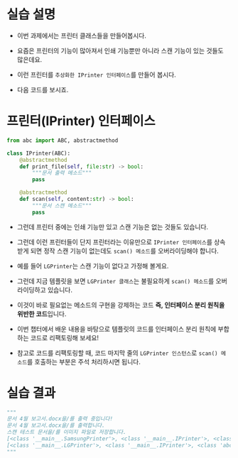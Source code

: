 # 실습 설명

+ 이번 과제에서는 프린터 클래스들을 만들어봅시다. 

+ 요즘은 프린터의 기능이 많아져서 인쇄 기능뿐만 아니라 스캔 기능이 있는 것들도 많은데요. 

+ 이런 프린터를 `추상화한 IPrinter 인터페이스`를 만들어 봅시다. 

+ 다음 코드를 보시죠.

# 프린터(IPrinter) 인터페이스

```python
from abc import ABC, abstractmethod

class IPrinter(ABC):
    @abstractmethod
    def print_file(self, file:str) -> bool:
        """문서 출력 메소드"""
        pass

    @abstractmethod
    def scan(self, content:str) -> bool:
        """문서 스캔 메소드"""
        pass
```

+ 그런데 프린터 중에는 인쇄 기능만 있고 스캔 기능은 없는 것들도 있습니다. 

+ 그런데 이런 프린터들이 단지 프린터라는 이유만으로 `IPrinter 인터페이스`를 상속받게 되면 정작 스캔 기능이 없는데도 `scan() 메소드`를 오버라이딩해야 합니다. 

+ 예를 들어 `LGPrinter`는 스캔 기능이 없다고 가정해 볼게요. 

+ 그런데 지금 템플릿을 보면 `LGPrinter 클래스`는 불필요하게 `scan() 메소드`를 오버라이딩하고 있습니다. 

+ 이것이 바로 필요없는 메소드의 구현을 강제하는 코드 **즉, 인터페이스 분리 원칙을 위반한 코드**입니다.

+ 이번 챕터에서 배운 내용을 바탕으로 템플릿의 코드를 인터페이스 분리 원칙에 부합하는 코드로 리팩토링해 보세요!

+ 참고로 코드를 리팩토링할 때, 코드 마지막 줄의 `LGPrinter 인스턴스`로 `scan() 메소드`를 호출하는 부분은 주석 처리하시면 됩니다.

# 실습 결과

```python
"""
문서 4월 보고서.docx을/를 출력 중입니다!
문서 4월 보고서.docx을/를 출력합니다.
스캔 테스트 문서을/를 이미지 파일로 저장합니다.
[<class '__main__.SamsungPrinter'>, <class '__main__.IPrinter'>, <class '__main__.IScanner'>, <class 'abc.ABC'>, <class 'object'>]
[<class '__main__.LGPrinter'>, <class '__main__.IPrinter'>, <class 'abc.ABC'>, <class 'object'>]
"""
